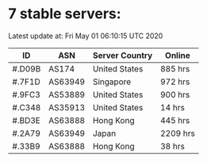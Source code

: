 # 7 stable servers:

Latest update at: Fri May 01 06:10:15 UTC 2020

| ID | ASN | Server Country | Online |
| -- | --- | -------------- | ------ |
| #.D09B | AS174 | United States | 885 hrs |
| #.7F1D | AS63949 | Singapore | 972 hrs |
| #.9FC3 | AS53889 | United States | 900 hrs |
| #.C348 | AS35913 | United States | 14 hrs |
| #.BD3E | AS63888 | Hong Kong | 445 hrs |
| #.2A79 | AS63949 | Japan | 2209 hrs |
| #.33B9 | AS63888 | Hong Kong | 38 hrs |

